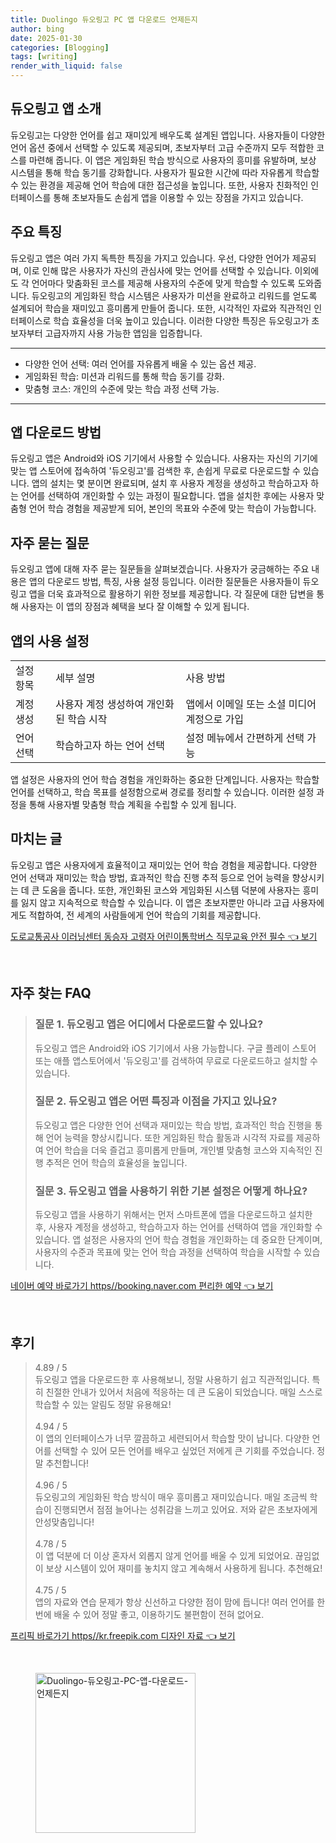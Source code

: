 ```yaml
---
title: Duolingo 듀오링고 PC 앱 다운로드 언제든지
author: bing
date: 2025-01-30
categories: [Blogging]
tags: [writing]
render_with_liquid: false
---
```



<h2 id='듀오링고 앱 소개'>듀오링고 앱 소개</h2>

<p>듀오링고는 다양한 언어를 쉽고 재미있게 배우도록 설계된 앱입니다. 사용자들이 다양한 언어 옵션 중에서 선택할 수 있도록 제공되며, 초보자부터 고급 수준까지 모두 적합한 코스를 마련해 줍니다. 이 앱은 게임화된 학습 방식으로 사용자의 흥미를 유발하며, 보상 시스템을 통해 학습 동기를 강화합니다. 사용자가 필요한 시간에 따라 자유롭게 학습할 수 있는 환경을 제공해 언어 학습에 대한 접근성을 높입니다. 또한, 사용자 친화적인 인터페이스를 통해 초보자들도 손쉽게 앱을 이용할 수 있는 장점을 가지고 있습니다.</p>

<h2 id='주요 특징'>주요 특징</h2>

<p>듀오링고 앱은 여러 가지 독특한 특징을 가지고 있습니다. 우선, 다양한 언어가 제공되며, 이로 인해 많은 사용자가 자신의 관심사에 맞는 언어를 선택할 수 있습니다. 이외에도 각 언어마다 맞춤화된 코스를 제공해 사용자의 수준에 맞게 학습할 수 있도록 도와줍니다. 듀오링고의 게임화된 학습 시스템은 사용자가 미션을 완료하고 리워드를 얻도록 설계되어 학습을 재미있고 흥미롭게 만들어 줍니다. 또한, 시각적인 자료와 직관적인 인터페이스로 학습 효율성을 더욱 높이고 있습니다. 이러한 다양한 특징은 듀오링고가 초보자부터 고급자까지 사용 가능한 앱임을 입증합니다.</p>

<hr />

<ul>
    <li>다양한 언어 선택: 여러 언어를 자유롭게 배울 수 있는 옵션 제공.</li>
    <li>게임화된 학습: 미션과 리워드를 통해 학습 동기를 강화.</li>
    <li>맞춤형 코스: 개인의 수준에 맞는 학습 과정 선택 가능.</li>
</ul>

<hr />

<h2 id='앱 다운로드 방법'>앱 다운로드 방법</h2>

<p>듀오링고 앱은 Android와 iOS 기기에서 사용할 수 있습니다. 사용자는 자신의 기기에 맞는 앱 스토어에 접속하여 '듀오링고'를 검색한 후, 손쉽게 무료로 다운로드할 수 있습니다. 앱의 설치는 몇 분이면 완료되며, 설치 후 사용자 계정을 생성하고 학습하고자 하는 언어를 선택하여 개인화할 수 있는 과정이 필요합니다. 앱을 설치한 후에는 사용자 맞춤형 언어 학습 경험을 제공받게 되어, 본인의 목표와 수준에 맞는 학습이 가능합니다.</p>

<h2 id='자주 묻는 질문'>자주 묻는 질문</h2>

<p>듀오링고 앱에 대해 자주 묻는 질문들을 살펴보겠습니다. 사용자가 궁금해하는 주요 내용은 앱의 다운로드 방법, 특징, 사용 설정 등입니다. 이러한 질문들은 사용자들이 듀오링고 앱을 더욱 효과적으로 활용하기 위한 정보를 제공합니다. 각 질문에 대한 답변을 통해 사용자는 이 앱의 장점과 혜택을 보다 잘 이해할 수 있게 됩니다.</p>

<h2 id='앱의 사용 설정'>앱의 사용 설정</h2>

<table>
    <tr>
        <td>설정 항목</td>
        <td>세부 설명</td>
        <td>사용 방법</td>
    </tr>
    <tr>
        <td>계정 생성</td>
        <td>사용자 계정 생성하여 개인화된 학습 시작</td>
        <td>앱에서 이메일 또는 소셜 미디어 계정으로 가입</td>
    </tr>
    <tr>
        <td>언어 선택</td>
        <td>학습하고자 하는 언어 선택</td>
        <td>설정 메뉴에서 간편하게 선택 가능</td>
    </tr>
</table>

<p>앱 설정은 사용자의 언어 학습 경험을 개인화하는 중요한 단계입니다. 사용자는 학습할 언어를 선택하고, 학습 목표를 설정함으로써 경로를 정리할 수 있습니다. 이러한 설정 과정을 통해 사용자별 맞춤형 학습 계획을 수립할 수 있게 됩니다.</p>

<h2 id='마치는 글'>마치는 글</h2>

<p>듀오링고 앱은 사용자에게 효율적이고 재미있는 언어 학습 경험을 제공합니다. 다양한 언어 선택과 재미있는 학습 방법, 효과적인 학습 진행 추적 등으로 언어 능력을 향상시키는 데 큰 도움을 줍니다. 또한, 개인화된 코스와 게임화된 시스템 덕분에 사용자는 흥미를 잃지 않고 지속적으로 학습할 수 있습니다. 이 앱은 초보자뿐만 아니라 고급 사용자에게도 적합하여, 전 세계의 사람들에게 언어 학습의 기회를 제공합니다.</p>


<p><a class="click-button" title="도로교통공사 이러닝센터 동승자 고령자 어린이통학버스 직무교육 안전 필수" href="https://adkhouse.github.io/posts/%EB%8F%84%EB%A1%9C%EA%B5%90%ED%86%B5%EA%B3%B5%EC%82%AC-%EC%9D%B4%EB%9F%AC%EB%8B%9D%EC%84%BC%ED%84%B0-%EB%8F%99%EC%8A%B9%EC%9E%90-%EA%B3%A0%EB%A0%B9%EC%9E%90-%EC%96%B4%EB%A6%B0%EC%9D%B4%ED%86%B5%ED%95%99%EB%B2%84%EC%8A%A4-%EC%A7%81%EB%AC%B4%EA%B5%90%EC%9C%A1-%EC%95%88%EC%A0%84-%ED%95%84%EC%88%98/" rel="dofollow">도로교통공사 이러닝센터 동승자 고령자 어린이통학버스 직무교육 안전 필수 👈 보기</a></p><br>
<h2 id='자주_찾는_FAQ'>자주 찾는 FAQ</h2>
<div itemscope="" itemtype="https://schema.org/FAQPage"> 
<blockquote> 
<div itemscope="" itemprop="mainEntity" itemtype="https://schema.org/Question"> 
<h3 itemprop="name">질문 1. 듀오링고 앱은 어디에서 다운로드할 수 있나요?</h3> 
<div itemscope="" itemprop="acceptedAnswer" itemtype="https://schema.org/Answer"> 
<span itemprop="text"> 
<p>듀오링고 앱은 Android와 iOS 기기에서 사용 가능합니다. 구글 플레이 스토어 또는 애플 앱스토어에서 '듀오링고'를 검색하여 무료로 다운로드하고 설치할 수 있습니다.</p> 
</span> 
</div> 
</div> 

<div itemscope="" itemprop="mainEntity" itemtype="https://schema.org/Question"> 
<h3 itemprop="name">질문 2. 듀오링고 앱은 어떤 특징과 이점을 가지고 있나요?</h3> 
<div itemscope="" itemprop="acceptedAnswer" itemtype="https://schema.org/Answer"> 
<span itemprop="text"> 
<p>듀오링고 앱은 다양한 언어 선택과 재미있는 학습 방법, 효과적인 학습 진행을 통해 언어 능력을 향상시킵니다. 또한 게임화된 학습 활동과 시각적 자료를 제공하여 언어 학습을 더욱 즐겁고 흥미롭게 만들며, 개인별 맞춤형 코스와 지속적인 진행 추적은 언어 학습의 효율성을 높입니다.</p> 
</span> 
</div> 
</div> 

<div itemscope="" itemprop="mainEntity" itemtype="https://schema.org/Question"> 
<h3 itemprop="name">질문 3. 듀오링고 앱을 사용하기 위한 기본 설정은 어떻게 하나요?</h3> 
<div itemscope="" itemprop="acceptedAnswer" itemtype="https://schema.org/Answer"> 
<span itemprop="text"> 
<p>듀오링고 앱을 사용하기 위해서는 먼저 스마트폰에 앱을 다운로드하고 설치한 후, 사용자 계정을 생성하고, 학습하고자 하는 언어를 선택하여 앱을 개인화할 수 있습니다. 앱 설정은 사용자의 언어 학습 경험을 개인화하는 데 중요한 단계이며, 사용자의 수준과 목표에 맞는 언어 학습 과정을 선택하여 학습을 시작할 수 있습니다.</p> 
</span> 
</div> 
</div> 
</blockquote> 
</div>
<p><a class="click-button" title="네이버 예약 바로가기 https//booking.naver.com 편리한 예약" href="https://adkhouse.github.io/posts/%EB%84%A4%EC%9D%B4%EB%B2%84-%EC%98%88%EC%95%BD-%EB%B0%94%EB%A1%9C%EA%B0%80%EA%B8%B0-httpsbooking.naver.com-%ED%8E%B8%EB%A6%AC%ED%95%9C-%EC%98%88%EC%95%BD/" rel="dofollow">네이버 예약 바로가기 https//booking.naver.com 편리한 예약 👈 보기</a></p><br>
<h2 id='후기'>후기</h2>
<div itemscope itemtype="https://schema.org/Product">
  <blockquote>
  <div itemprop="review" itemscope itemtype="https://schema.org/Review">
      <div itemprop="reviewRating" itemscope itemtype="https://schema.org/Rating"> <span itemprop="ratingValue">4.89</span> / <span itemprop="bestRating">5</span> </div>
      <span itemprop="reviewBody">듀오링고 앱을 다운로드한 후 사용해보니, 정말 사용하기 쉽고 직관적입니다. 특히 친절한 안내가 있어서 처음에 적응하는 데 큰 도움이 되었습니다. 매일 스스로 학습할 수 있는 알림도 정말 유용해요!</span>
  </div>
  <br>
  <div itemprop="review" itemscope itemtype="https://schema.org/Review">
      <div itemprop="reviewRating" itemscope itemtype="https://schema.org/Rating"> <span itemprop="ratingValue">4.94</span> / <span itemprop="bestRating">5</span> </div>
      <span itemprop="reviewBody">이 앱의 인터페이스가 너무 깔끔하고 세련되어서 학습할 맛이 납니다. 다양한 언어를 선택할 수 있어 모든 언어를 배우고 싶었던 저에게 큰 기회를 주었습니다. 정말 추천합니다!</span>
  </div>
  <br>
  <div itemprop="review" itemscope itemtype="https://schema.org/Review">
      <div itemprop="reviewRating" itemscope itemtype="https://schema.org/Rating"> <span itemprop="ratingValue">4.96</span> / <span itemprop="bestRating">5</span> </div>
      <span itemprop="reviewBody">듀오링고의 게임화된 학습 방식이 매우 흥미롭고 재미있습니다. 매일 조금씩 학습이 진행되면서 점점 늘어나는 성취감을 느끼고 있어요. 저와 같은 초보자에게 안성맞춤입니다!</span>
  </div>
  <br>
  <div itemprop="review" itemscope itemtype="https://schema.org/Review">
      <div itemprop="reviewRating" itemscope itemtype="https://schema.org/Rating"> <span itemprop="ratingValue">4.78</span> / <span itemprop="bestRating">5</span> </div>
      <span itemprop="reviewBody">이 앱 덕분에 더 이상 혼자서 외롭지 않게 언어를 배울 수 있게 되었어요. 끊임없이 보상 시스템이 있어 재미를 놓치지 않고 계속해서 사용하게 됩니다. 추천해요!</span>
  </div>
  <br>
  <div itemprop="review" itemscope itemtype="https://schema.org/Review">
      <div itemprop="reviewRating" itemscope itemtype="https://schema.org/Rating"> <span itemprop="ratingValue">4.75</span> / <span itemprop="bestRating">5</span> </div>
      <span itemprop="reviewBody">앱의 자료와 연습 문제가 항상 신선하고 다양한 점이 맘에 듭니다! 여러 언어를 한번에 배울 수 있어 정말 좋고, 이용하기도 불편함이 전혀 없어요.</span>
  </div>
  </blockquote>
</div>
<p><a class="click-button" title="프리픽 바로가기 https//kr.freepik.com 디자인 자료" href="https://adkhouse.github.io/posts/%ED%94%84%EB%A6%AC%ED%94%BD-%EB%B0%94%EB%A1%9C%EA%B0%80%EA%B8%B0-httpskr.freepik.com-%EB%94%94%EC%9E%90%EC%9D%B8-%EC%9E%90%EB%A3%8C/" rel="dofollow">프리픽 바로가기 https//kr.freepik.com 디자인 자료 👈 보기</a></p><br>
<figure class="image"><img src="https://adkhouse.github.io/assets/img/thumbnail/Duolingo-듀오링고-PC-앱-다운로드-언제든지.webp" alt="Duolingo-듀오링고-PC-앱-다운로드-언제든지" width="256" height="256"></figure>